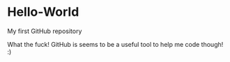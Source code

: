 # Hello-World
My first GitHub repository

What the fuck! GitHub is seems to be a useful tool to help me code though! :)
